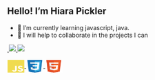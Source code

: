 ## Hello! I’m Hiara Pickler
- 🌱 I’m currently learning javascript, java.
- 💞️ I will help to collaborate in the projects I can
<div>
  <a href="https://github.com/hiara11">
      <img class"_25ZJA" scr="https://stories-cdn.duolingo.com/image/34844185612dd13973e589cd50d5ae3481d965bb.svg"/>
  <img height="180em" src="https://github-readme-stats.vercel.app/api?username=hiara11&count_private=true&include_all_commits=true&show_icons=true&theme=midnight-purple"/>
  <img height="180em" src="https://github-readme-stats.vercel.app/api/top-langs/?username=hiara11&theme=midnight-purple&layout=compact)"/>
</div>
<div style="display: inline_block"><br>
  <img align="center" alt="Hiara-Js" height="30" width="40" src="https://raw.githubusercontent.com/devicons/devicon/master/icons/javascript/javascript-plain.svg">
  <img align="center" alt="Hiara-CSS" height="30" width="40" src="https://raw.githubusercontent.com/devicons/devicon/master/icons/css3/css3-original.svg">
  <img align="center" alt="Hiara-HTML" height="30" width="40" src="https://raw.githubusercontent.com/devicons/devicon/master/icons/html5/html5-original.svg">
</div>
